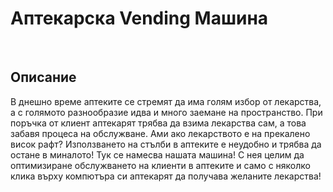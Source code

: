 <h1> Аптекарска Vending Машина </h1>
<br>
<h2> Oписание </h2>
<p> В днешно време аптеките се стремят да има голям избор от лекарства, а с голямото разнообразие идва и много заемане на пространство. При поръчка от клиент аптекарят трябва да взима лекарства сам, а това забавя процеса на обслужване. Ами ако лекарството е на прекалено висок рафт? Използването на стълби в аптеките е неудобно и трябва да остане в миналото! Тук се намесва нашата машина! С нея целим да оптимизиране обслужването на клиенти в аптеките и само с няколко клика върху компютъра си аптекарят да получава желаните лекарства! </p>
